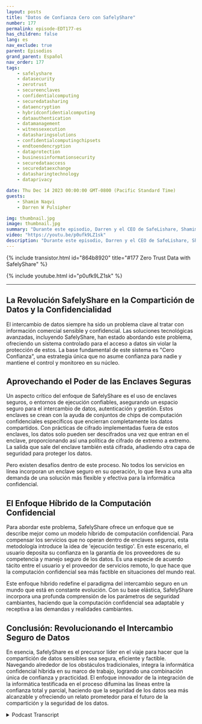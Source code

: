 ```yaml
---
layout: posts
title: "Datos de Confianza Cero con SafelyShare"
number: 177
permalink: episode-EDT177-es
has_children: false
lang: es
nav_exclude: true
parent: Episodios
grand_parent: Español
nav_order: 177
tags:
    - safelyshare
    - datasecurity
    - zerotrust
    - secureenclaves
    - confidentialcomputing
    - securedatasharing
    - dataencryption
    - hybridconfidentialcomputing
    - dataauthentication
    - datamanagement
    - witnessexecution
    - datasharingsolutions
    - confidentialcomputingchipsets
    - endtoendencryption
    - dataprotection
    - businessinformationsecurity
    - securedataaccess
    - securedataexchange
    - datasharingtechnology
    - dataprivacy

date: Thu Dec 14 2023 00:00:00 GMT-0800 (Pacific Standard Time)
guests:
    - Shamim Naqvi
    - Darren W Pulsipher

img: thumbnail.jpg
image: thumbnail.jpg
summary: "Durante este episodio, Darren y el CEO de SafeLishare, Shamim Naqvi, discuten cómo se puede emplear la computación confidencial para crear entornos de colaboración administrados para compartir datos en la nube."
video: "https://youtu.be/p0ufk9LZ1sk"
description: "Durante este episodio, Darren y el CEO de SafeLishare, Shamim Naqvi, discuten cómo se puede emplear la computación confidencial para crear entornos de colaboración administrados para compartir datos en la nube."
---
```


<div>
{% include transistor.html id="864b8920" title="#177 Zero Trust Data with SafelyShare" %}

{% include youtube.html id="p0ufk9LZ1sk" %}
</div>

---

## La Revolución SafelyShare en la Compartición de Datos y la Confidencialidad

El intercambio de datos siempre ha sido un problema clave al tratar con información comercial sensible y confidencial. Las soluciones tecnológicas avanzadas, incluyendo SafelyShare, han estado abordando este problema, ofreciendo un sistema controlado para el acceso a datos sin violar la protección de estos. La base fundamental de este sistema es "Cero Confianza", una estrategia única que no asume confianza para nadie y mantiene el control y monitoreo en su núcleo.

## Aprovechando el Poder de las Enclaves Seguras

Un aspecto crítico del enfoque de SafelyShare es el uso de enclaves seguros, o entornos de ejecución confiables, asegurando un espacio seguro para el intercambio de datos, autenticación y gestión. Estos enclaves se crean con la ayuda de conjuntos de chips de computación confidenciales específicos que encierran completamente los datos compartidos. Con prácticas de cifrado implementadas fuera de estos enclaves, los datos solo pueden ser descifrados una vez que entran en el enclave, proporcionando así una política de cifrado de extremo a extremo. La salida que sale del enclave también está cifrada, añadiendo otra capa de seguridad para proteger los datos.

Pero existen desafíos dentro de este proceso. No todos los servicios en línea incorporan un enclave seguro en su operación, lo que lleva a una alta demanda de una solución más flexible y efectiva para la informática confidencial.

## El Enfoque Híbrido de la Computación Confidencial

Para abordar este problema, SafelyShare ofrece un enfoque que se describe mejor como un modelo híbrido de computación confidencial. Para compensar los servicios que no operan dentro de enclaves seguros, esta metodología introduce la idea de 'ejecución testigo'. En este escenario, el usuario deposita su confianza en la garantía de los proveedores de su competencia y manejo seguro de los datos. Es una especie de acuerdo tácito entre el usuario y el proveedor de servicios remoto, lo que hace que la computación confidencial sea más factible en situaciones del mundo real.

Este enfoque híbrido redefine el paradigma del intercambio seguro en un mundo que está en constante evolución. Con su base elástica, SafelyShare incorpora una profunda comprensión de los parámetros de seguridad cambiantes, haciendo que la computación confidencial sea adaptable y receptiva a las demandas y realidades cambiantes.

## Conclusión: Revolucionando el Intercambio Seguro de Datos

En esencia, SafelyShare es el precursor líder en el viaje para hacer que la compartición de datos sensibles sea segura, eficiente y factible. Navegando alrededor de los obstáculos tradicionales, integra la informática confidencial híbrida en su marco de trabajo, logrando una combinación única de confianza y practicidad. El enfoque innovador de la integración de la informática testificada en el proceso difumina las líneas entre la confianza total y parcial, haciendo que la seguridad de los datos sea más alcanzable y ofreciendo un relato prometedor para el futuro de la compartición y la seguridad de los datos.



<details>
<summary> Podcast Transcript </summary>

<p></p>

</details>
